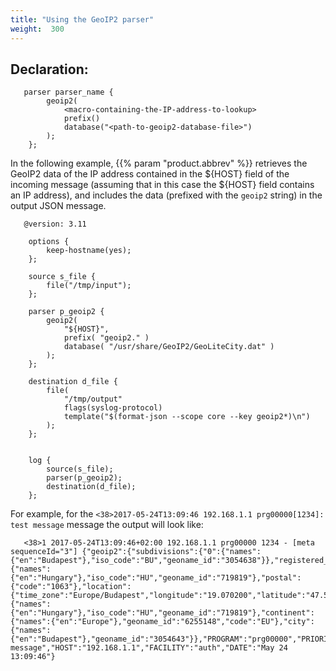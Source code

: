 ```yaml
---
title: "Using the GeoIP2 parser"
weight:  300
---
```

<!-- DISCLAIMER: This file is based on the syslog-ng Open Source Edition documentation https://github.com/balabit/syslog-ng-ose-guides/commit/2f4a52ee61d1ea9ad27cb4f3168b95408fddfdf2 and is used under the terms of The syslog-ng Open Source Edition Documentation License. The file has been modified by Axoflow. -->


## Declaration:

```shell
   parser parser_name {
        geoip2(
            <macro-containing-the-IP-address-to-lookup>
            prefix()
            database("<path-to-geoip2-database-file>")
        );
    };
```


In the following example, {{% param "product.abbrev" %}} retrieves the GeoIP2 data of the IP address contained in the ${HOST} field of the incoming message (assuming that in this case the ${HOST} field contains an IP address), and includes the data (prefixed with the `geoip2` string) in the output JSON message.

```shell
   @version: 3.11
    
    options {
        keep-hostname(yes);
    };
    
    source s_file {
        file("/tmp/input");
    };
    
    parser p_geoip2 {
        geoip2(
            "${HOST}",
            prefix( "geoip2." )
            database( "/usr/share/GeoIP2/GeoLiteCity.dat" )
        );
    };
    
    destination d_file {
        file(
            "/tmp/output"
            flags(syslog-protocol)
            template("$(format-json --scope core --key geoip2*)\n")
        );
    };
    
    
    log {
        source(s_file);
        parser(p_geoip2);
        destination(d_file);
    };
```

For example, for the `<38>2017-05-24T13:09:46 192.168.1.1 prg00000[1234]: test message` message the output will look like:

```shell
   <38>1 2017-05-24T13:09:46+02:00 192.168.1.1 prg00000 1234 - [meta sequenceId="3"] {"geoip2":{"subdivisions":{"0":{"names":{"en":"Budapest"},"iso_code":"BU","geoname_id":"3054638"}},"registered_country":{"names":{"en":"Hungary"},"iso_code":"HU","geoname_id":"719819"},"postal":{"code":"1063"},"location":{"time_zone":"Europe/Budapest","longitude":"19.070200","latitude":"47.510200","accuracy_radius":"5"},"country":{"names":{"en":"Hungary"},"iso_code":"HU","geoname_id":"719819"},"continent":{"names":{"en":"Europe"},"geoname_id":"6255148","code":"EU"},"city":{"names":{"en":"Budapest"},"geoname_id":"3054643"}},"PROGRAM":"prg00000","PRIORITY":"info","PID":"1234","MESSAGE":"test message","HOST":"192.168.1.1","FACILITY":"auth","DATE":"May 24 13:09:46"}

```
